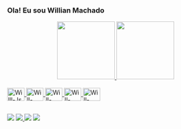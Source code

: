 ### Ola! Eu sou Willian Machado

<div align="center">
  <a href="https://github.com/willmachado67">
  <img height="134em" src="https://github-readme-stats.vercel.app/api?username=willmachado67&show_icons=true&theme=dark&include_all_commits=true&count_private=true"/>
  <img height="134em" src="https://github-readme-stats.vercel.app/api/top-langs/?username=willmachado67&layout=compact&langs_count=7&theme=dark"/>
</div>
  <div style="display: inline_block"><br>
  <img align="center" alt="Willl-Js" height="30" width="40" src="https://www.svgrepo.com/show/349419/javascript.svg">
  <img align="center" alt="Will-HTML" height="30" width="40" src="https://www.svgrepo.com/show/349402/html5.svg">
  <img align="center" alt="Will-CSS" height="30" width="40" src="https://www.svgrepo.com/show/349330/css3.svg">
  <img align="center" alt="Will-Python" height="30" width="40" src="https://www.svgrepo.com/show/374016/python.svg">
  <img align="center" alt="Will-Django" height="30" width="40" src="https://www.svgrepo.com/show/349341/djangoproject.svg">
</div>

##

<div>
  <a href="https://www.linkedin.com/in/willian-machado67" target="_blank"><img src="https://img.shields.io/badge/LinkedIn-0077B5?style=for-the-badge)&logo=linkedin&logoColor=white"></a>
  <a href="https://www.instagram.com/will.machado07/" target="_blank"><img src="https://img.shields.io/badge/Instagram-E4405F?style=for-the-badge)&logo=instagram&logoColor=white">
  <a href = "mailto:willian.machado.av@gmail.com"><img src="https://img.shields.io/badge/Gmail-D14836?style=for-the-badge)&logo=gmail&logoColor=white" target="_blank"></a>
  <a href = "https://web.dio.me/users/machado_willian_av/"><img src="https://img.shields.io/badge/-Meu%20Perfil%20na%20DIO-30A3DC?style=for-the-badge)&logoColor=white" target="_blank"></a>
</div>
